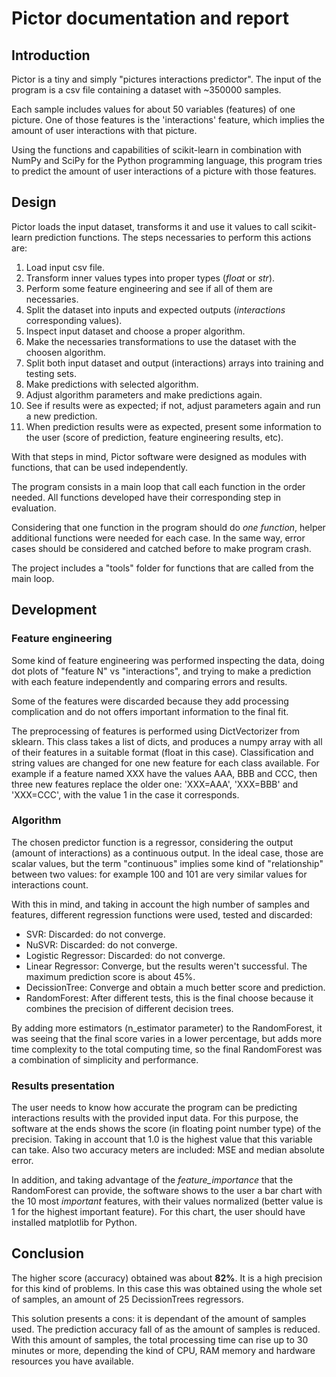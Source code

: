 # Pictor documentation and report

## Introduction
Pictor is a tiny and simply "pictures interactions predictor".
The input of the program is a csv file containing a dataset with ~350000 samples.

Each sample includes values for about 50 variables (features) of one picture. One of those features is the 'interactions' feature, which implies the amount of user interactions with that picture.

Using the functions and capabilities of scikit-learn in combination with NumPy and SciPy for the Python programming language, this program tries to predict the amount of user interactions of a picture with those features.

## Design
Pictor loads the input dataset, transforms it and use it values to call  scikit-learn prediction functions. The steps necessaries to perform this actions are:

1. Load input csv file.
2. Transform inner values types into proper types (*float* or *str*).
3. Perform some feature engineering and see if all of them are necessaries.
4. Split the dataset into inputs and expected outputs (*interactions* corresponding values).
5. Inspect input dataset and choose a proper algorithm.
6. Make the necessaries transformations to use the dataset with the choosen algorithm.
7. Split both input dataset and output (interactions) arrays into training and testing sets.
8. Make predictions with selected algorithm.
9. Adjust algorithm parameters and make predictions again.
10. See if results were as expected; if not, adjust parameters again and run a new prediction.
11. When prediction results were as expected, present some information to the user (score of prediction, feature engineering results, etc).

With that steps in mind, Pictor software were designed as modules with functions, that can be used independently.

The program consists in a main loop that call each function in the order needed. All functions developed have their corresponding step in evaluation. 

Considering that one function in the program should do *one function*, helper additional functions were needed for each case. In the same way, error cases should be considered and catched before to make program crash.

The project includes a "tools" folder for functions that are called from the main loop.

## Development
### Feature engineering
Some kind of feature engineering was performed inspecting the data, doing dot plots of "feature N" vs "interactions", and trying to make a prediction with each feature independently and comparing errors and results.

Some of the features were discarded because they add processing complication and do not offers important information to the final fit.

The preprocessing of features is performed using DictVectorizer from sklearn. This class takes a list of dicts, and produces a numpy array with all of their features in a suitable format (float in this case). Classification and string values are changed for one new feature for each class available. For example if a feature named XXX have the values AAA, BBB and CCC, then three new features replace the older one: 'XXX=AAA', 'XXX=BBB' and 'XXX=CCC', with the value 1 in the case it corresponds.

### Algorithm
The chosen predictor function is a regressor, considering the output (amount of interactions) as a continuous output. In the ideal case, those are scalar values, but the term "continuous" implies some kind of "relationship" between two values: for example 100 and 101 are very similar values for interactions count.

With this in mind, and taking in account the high number of samples and features, different regression functions were used, tested and discarded:
* SVR: Discarded: do not converge.
* NuSVR: Discarded: do not converge.
* Logistic Regressor: Discarded: do not converge.
* Linear Regressor: Converge, but the results weren't successful. The maximum prediction score is about 45%.
* DecissionTree: Converge and obtain a much better score and prediction.
* RandomForest: After different tests, this is the final choose because it combines the precision of different decision trees.

By adding more estimators (n_estimator parameter) to the RandomForest, it was seeing that the final score varies in a lower percentage, but adds more time complexity to the total computing time, so the final RandomForest was a combination of simplicity and performance.

### Results presentation
The user needs to know how accurate the program can be predicting interactions results with the provided input data. For this purpose, the software at the ends shows the score (in floating point number type) of the precision. Taking in account that 1.0 is the highest value that this variable can take. Also two accuracy meters are included: MSE and median absolute error.

In addition, and taking advantage of the *feature_importance* that the RandomForest can provide, the software shows to the user a bar chart with the 10 most *important* features, with their values normalized (better value is 1 for the highest important feature). For this chart, the user should have installed matplotlib for Python.

## Conclusion
The higher score (accuracy) obtained was about **82%**. It is a high precision for this kind of problems. In this case this was obtained using the whole set of samples, an amount of 25 DecissionTrees regressors.

This solution presents a cons: it is dependant of the amount of samples used. The prediction accuracy fall of as the amount of samples is reduced. With this amount of samples, the total processing time can rise up to 30 minutes or more, depending the kind of CPU, RAM memory and hardware resources you have available.

